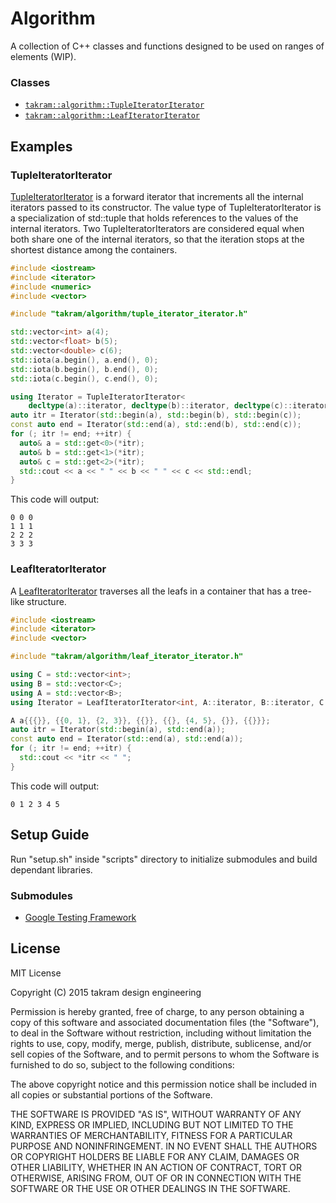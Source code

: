 Algorithm
=========

A collection of C++ classes and functions designed to be used on ranges of elements (WIP).

### Classes

- [`takram::algorithm::TupleIteratorIterator`](src/takram/algorithm/tuple_iterator_iterator.h)
- [`takram::algorithm::LeafIteratorIterator`](src/takram/algorithm/leaf_iterator_iterator.h)

## Examples

### TupleIteratorIterator

[TupleIteratorIterator](src/takram/algorithm/tuple_iterator_iterator.h) is a forward iterator that increments all the internal iterators passed to its constructor. The value type of TupleIteratorIterator is a specialization of std::tuple that holds references to the values of the internal iterators. Two TupleIteratorIterators are considered equal when both share one of the internal iterators, so that the iteration stops at the shortest distance among the containers.

```cpp
#include <iostream>
#include <iterator>
#include <numeric>
#include <vector>

#include "takram/algorithm/tuple_iterator_iterator.h"

std::vector<int> a(4);
std::vector<float> b(5);
std::vector<double> c(6);
std::iota(a.begin(), a.end(), 0);
std::iota(b.begin(), b.end(), 0);
std::iota(c.begin(), c.end(), 0);

using Iterator = TupleIteratorIterator<
    decltype(a)::iterator, decltype(b)::iterator, decltype(c)::iterator>;
auto itr = Iterator(std::begin(a), std::begin(b), std::begin(c));
const auto end = Iterator(std::end(a), std::end(b), std::end(c));
for (; itr != end; ++itr) {
  auto& a = std::get<0>(*itr);
  auto& b = std::get<1>(*itr);
  auto& c = std::get<2>(*itr);
  std::cout << a << " " << b << " " << c << std::endl;
}
```

This code will output:

```
0 0 0
1 1 1
2 2 2
3 3 3
```

### LeafIteratorIterator

A [LeafIteratorIterator](src/takram/algorithm/leaf_iterator_iterator.h) traverses all the leafs in a container that has a tree-like structure.

```cpp
#include <iostream>
#include <iterator>
#include <vector>

#include "takram/algorithm/leaf_iterator_iterator.h"

using C = std::vector<int>;
using B = std::vector<C>;
using A = std::vector<B>;
using Iterator = LeafIteratorIterator<int, A::iterator, B::iterator, C::iterator>;

A a{{{}}, {{0, 1}, {2, 3}}, {{}}, {{}, {4, 5}, {}}, {{}}};
auto itr = Iterator(std::begin(a), std::end(a));
const auto end = Iterator(std::end(a), std::end(a));
for (; itr != end; ++itr) {
  std::cout << *itr << " ";
}
```

This code will output:

```
0 1 2 3 4 5
```

## Setup Guide

Run "setup.sh" inside "scripts" directory to initialize submodules and build dependant libraries.

### Submodules

- [Google Testing Framework](https://chromium.googlesource.com/external/googletest)

## License

MIT License

Copyright (C) 2015 takram design engineering

Permission is hereby granted, free of charge, to any person obtaining a copy
of this software and associated documentation files (the "Software"), to deal
in the Software without restriction, including without limitation the rights
to use, copy, modify, merge, publish, distribute, sublicense, and/or sell
copies of the Software, and to permit persons to whom the Software is
furnished to do so, subject to the following conditions:

The above copyright notice and this permission notice shall be included in
all copies or substantial portions of the Software.

THE SOFTWARE IS PROVIDED "AS IS", WITHOUT WARRANTY OF ANY KIND, EXPRESS OR
IMPLIED, INCLUDING BUT NOT LIMITED TO THE WARRANTIES OF MERCHANTABILITY,
FITNESS FOR A PARTICULAR PURPOSE AND NONINFRINGEMENT. IN NO EVENT SHALL THE
AUTHORS OR COPYRIGHT HOLDERS BE LIABLE FOR ANY CLAIM, DAMAGES OR OTHER
LIABILITY, WHETHER IN AN ACTION OF CONTRACT, TORT OR OTHERWISE, ARISING FROM,
OUT OF OR IN CONNECTION WITH THE SOFTWARE OR THE USE OR OTHER DEALINGS IN
THE SOFTWARE.
